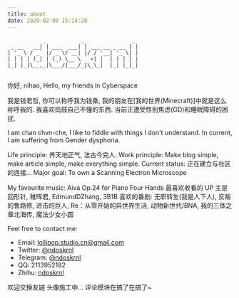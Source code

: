 ```yaml
---
title: about
date: 2020-02-08 15:14:28
---
```


```
           _           _               _ 
 _ __   __| | ___  ___| | ___ __ _ __ | |
| '_ \ / _` |/ _ \/ __| |/ / '__| '_ \| |
| | | | (_| | (_) \__ \   <| |  | | | | |
|_| |_|\__,_|\___/|___/_|\_\_|  |_| |_|_|
                                         
```

你好, nihao, Hello, my friends in Cyberspace

我是钱君哲, 你可以称呼我为钱桑, 我的朋友在[我的世界(Minecraft)]中就是这么称呼我的.
我喜欢捣鼓自己不懂的东西.
当前正遭受性别焦虑(GD)和睡眠障碍的困扰.

I am chan chvn-che, I like to fiddle with things I don't understand.
In current, I am suffering from Gender dysphoria.

Life principle: 养天地正气, 法古今完人.
Work principle: Make blog simple, make article simple, make everything simple.
Current status: 正在建立与社区的连接...
Major goal: To own a Scanning Electron Microscope

My favourite music: Aiva Op.24 for Piano Four Hands
最喜欢收看的 UP 主是回形针, 稚晖君, EdmundDZhang, 3B1B
喜欢的番剧: 无职转生(我是人下人), 反叛的鲁路修, 进击的巨人, Re：从零开始的异世界生活, 动物新世代/BNA, 我的三体之章北海传, 魔法少女小圆

Feel free to contact me:
- Email: lollipop.studio.cn@gmail.com
- Twitter: [@ndoskrnl](https://twitter.com/ndoskrnl)
- Telegram: [@ndoskrnl](https://t.me/ndoskrnl)
- QQ: 2113952182
- Zhihu: [ndoskrnl](https://www.zhihu.com/people/logarithm-96)

欢迎交换友链
头像施工中...
评论模块在搞了在搞了~